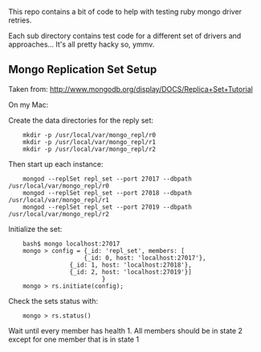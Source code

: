 This repo contains a bit of code to help with testing ruby mongo driver
retries.

Each sub directory contains test code for a different set of drivers and
approaches... It's all pretty hacky so, ymmv.


## Mongo Replication Set Setup

Taken from: http://www.mongodb.org/display/DOCS/Replica+Set+Tutorial 

On my Mac:

Create the data directories for the reply set:
        
        mkdir -p /usr/local/var/mongo_repl/r0
        mkdir -p /usr/local/var/mongo_repl/r1
        mkdir -p /usr/local/var/mongo_repl/r2

Then start up each instance:

        mongod --replSet repl_set --port 27017 --dbpath /usr/local/var/mongo_repl/r0
        mongod --replSet repl_set --port 27018 --dbpath /usr/local/var/mongo_repl/r1
        mongod --replSet repl_set --port 27019 --dbpath /usr/local/var/mongo_repl/r2

Initialize the set:

        bash$ mongo localhost:27017
        mongo > config = {_id: 'repl_set', members: [
                         {_id: 0, host: 'localhost:27017'},
                     {_id: 1, host: 'localhost:27018'},
                     {_id: 2, host: 'localhost:27019'}] 
                              } 
        mongo > rs.initiate(config);

Check the sets status with:

        mongo > rs.status()

Wait until every member has health 1.  All members should be in state 2 except
for one member that is in state 1

